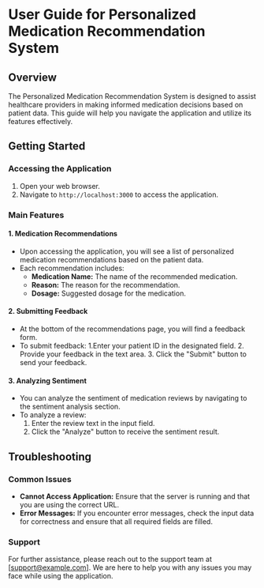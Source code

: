 # User Guide for Personalized Medication Recommendation System

## Overview

The Personalized Medication Recommendation System is designed to assist healthcare providers in making informed medication decisions based on patient data. This guide will help you navigate the application and utilize its features effectively.

## Getting Started

### Accessing the Application

1. Open your web browser.
2. Navigate to `http://localhost:3000` to access the application.

### Main Features

#### 1. Medication Recommendations

- Upon accessing the application, you will see a list of personalized medication recommendations based on the patient data.
- Each recommendation includes:
  - **Medication Name:** The name of the recommended medication.
  - **Reason:** The reason for the recommendation.
  - **Dosage:** Suggested dosage for the medication.

#### 2. Submitting Feedback

- At the bottom of the recommendations page, you will find a feedback form.
- To submit feedback:
  1.Enter your patient ID in the designated field.
  2. Provide your feedback in the text area.
  3. Click the "Submit" button to send your feedback.

#### 3. Analyzing Sentiment

- You can analyze the sentiment of medication reviews by navigating to the sentiment analysis section.
- To analyze a review:
  1. Enter the review text in the input field.
  2. Click the "Analyze" button to receive the sentiment result.

## Troubleshooting

### Common Issues

- **Cannot Access Application:** Ensure that the server is running and that you are using the correct URL.
- **Error Messages:** If you encounter error messages, check the input data for correctness and ensure that all required fields are filled.

### Support

For further assistance, please reach out to the support team at [support@example.com]. We are here to help you with any issues you may face while using the application.
